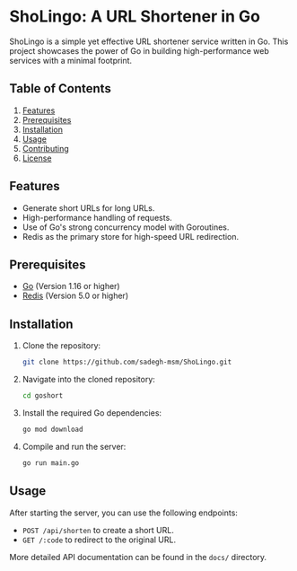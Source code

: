 # ShoLingo: A URL Shortener in Go

ShoLingo is a simple yet effective URL shortener service written in Go. This project showcases the power of Go in building high-performance web services with a minimal footprint.

## Table of Contents

1. [Features](#features)
2. [Prerequisites](#prerequisites)
3. [Installation](#installation)
4. [Usage](#usage)
5. [Contributing](#contributing)
6. [License](#license)

## Features

- Generate short URLs for long URLs.
- High-performance handling of requests.
- Use of Go's strong concurrency model with Goroutines.
- Redis as the primary store for high-speed URL redirection.

## Prerequisites

- [Go](https://golang.org/dl/) (Version 1.16 or higher)
- [Redis](https://redis.io/) (Version 5.0 or higher)

## Installation

1. Clone the repository:

    ```bash
    git clone https://github.com/sadegh-msm/ShoLingo.git
    ```

2. Navigate into the cloned repository:

    ```bash
    cd goshort
    ```

3. Install the required Go dependencies:

    ```bash
    go mod download
    ```

4. Compile and run the server:

    ```bash
    go run main.go
    ```

## Usage

After starting the server, you can use the following endpoints:

- `POST /api/shorten` to create a short URL.
- `GET /:code` to redirect to the original URL.

More detailed API documentation can be found in the `docs/` directory.
